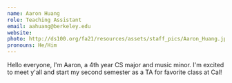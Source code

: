 ```yaml
---
name: Aaron Huang
role: Teaching Assistant
email: aahuang@berkeley.edu
website: 
photo: http://ds100.org/fa21/resources/assets/staff_pics/Aaron_Huang.jpg
pronouns: He/Him
---
```

Hello everyone, I'm Aaron, a 4th year CS major and music minor. I'm excited to meet y'all and start my second semester as a TA for favorite class at Cal!
